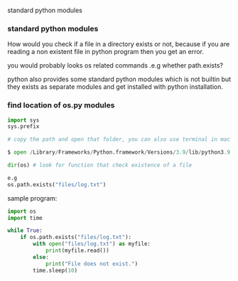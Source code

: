 standard python modules

### standard python modules

How would you check if a file in a directory exists or not, because if you are reading a non existent file in python program then you get an error.

you would probably looks os related commands .e.g whether path.exists?

python also provides some standard python modules which is not builtin but they exists as separate modules and get installed with python installation.

### find location of os.py modules
```python
import sys
sys.prefix

# copy the path and open that folder, you can also use terminal in mac to open folder as

$ open /Library/Frameworks/Python.framework/Versions/3.9/lib/python3.9 # here you will see all the standard modules

dir(os) # look for function that check existence of a file

e.g
os.path.exists("files/log.txt")
```

sample program:

```python
import os
import time

while True:
	if os.path.exists("files/log.txt"):
		with open("files/log.txt") as myfile:
			print(myfile.read())
		else:
			print("File does not exist.")
		time.sleep(10)
```